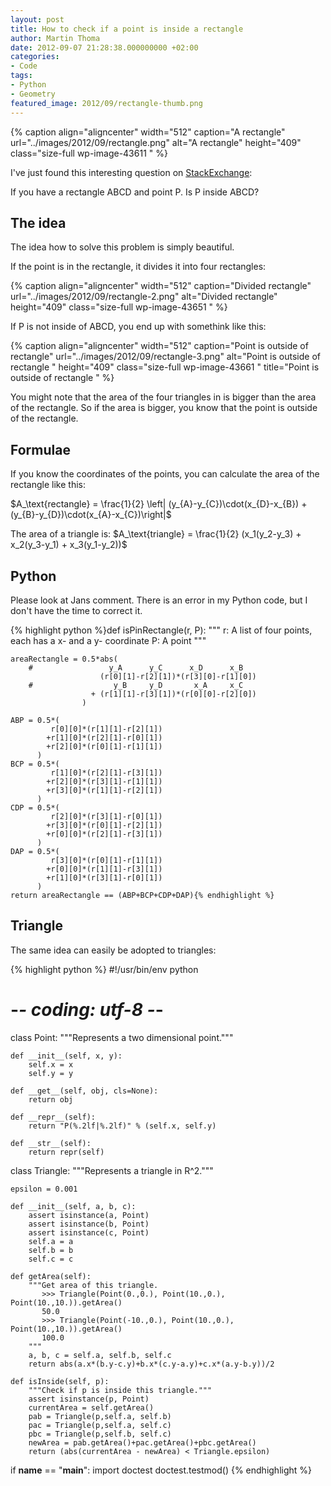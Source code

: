 ```yaml
---
layout: post
title: How to check if a point is inside a rectangle
author: Martin Thoma
date: 2012-09-07 21:28:38.000000000 +02:00
categories:
- Code
tags:
- Python
- Geometry
featured_image: 2012/09/rectangle-thumb.png
---
```

{% caption align="aligncenter" width="512" caption="A rectangle" url="../images/2012/09/rectangle.png" alt="A rectangle"  height="409" class="size-full wp-image-43611 "  %}

I've just found this interesting question on <a href="http://math.stackexchange.com/q/190111/6876">StackExchange</a>:

If you have a rectangle ABCD and point P. Is P inside ABCD?

<h2>The idea</h2>
The idea how to solve this problem is simply beautiful. 

If the point is in the rectangle, it divides it into four rectangles:

{% caption align="aligncenter" width="512" caption="Divided rectangle" url="../images/2012/09/rectangle-2.png" alt="Divided rectangle"  height="409" class="size-full wp-image-43651 "  %}

If P is not inside of ABCD, you end up with somethink like this:

{% caption align="aligncenter" width="512" caption="Point is outside of rectangle" url="../images/2012/09/rectangle-3.png" alt="Point is outside of rectangle "  height="409" class="size-full wp-image-43661 " title="Point is outside of rectangle " %}

You might note that the area of the four triangles in is bigger than the area of the rectangle. So if the area is bigger, you know that the point is outside of the rectangle.

<h2>Formulae</h2>
If you know the coordinates of the points, you can calculate the area of the rectangle like this:

$A_\text{rectangle} = \frac{1}{2} \left| (y_{A}-y_{C})\cdot(x_{D}-x_{B}) + (y_{B}-y_{D})\cdot(x_{A}-x_{C})\right|$

The area of a triangle is:
$A_\text{triangle} = \frac{1}{2} (x_1(y_2-y_3) + x_2(y_3-y_1) + x_3(y_1-y_2))$

<h2>Python</h2>
<div class="important">Please look at Jans comment. There is an error in my Python code, but I don't have the time to correct it.</div>

{% highlight python %}def isPinRectangle(r, P):
    """ 
        r: A list of four points, each has a x- and a y- coordinate
        P: A point
    """

    areaRectangle = 0.5*abs(
        #                 y_A      y_C      x_D      x_B          
                        (r[0][1]-r[2][1])*(r[3][0]-r[1][0]) 
        #                  y_B     y_D       x_A     x_C
                      + (r[1][1]-r[3][1])*(r[0][0]-r[2][0])
                    )

    ABP = 0.5*(
             r[0][0]*(r[1][1]-r[2][1])
            +r[1][0]*(r[2][1]-r[0][1])
            +r[2][0]*(r[0][1]-r[1][1])
          )
    BCP = 0.5*(
             r[1][0]*(r[2][1]-r[3][1])
            +r[2][0]*(r[3][1]-r[1][1])
            +r[3][0]*(r[1][1]-r[2][1])
          )
    CDP = 0.5*(
             r[2][0]*(r[3][1]-r[0][1])
            +r[3][0]*(r[0][1]-r[2][1])
            +r[0][0]*(r[2][1]-r[3][1])
          )
    DAP = 0.5*(
             r[3][0]*(r[0][1]-r[1][1])
            +r[0][0]*(r[1][1]-r[3][1])
            +r[1][0]*(r[3][1]-r[0][1])
          )
    return areaRectangle == (ABP+BCP+CDP+DAP){% endhighlight %}

<h2>Triangle</h2>
The same idea can easily be adopted to triangles:

{% highlight python %}
#!/usr/bin/env python
# -*- coding: utf-8 -*-

class Point:
    """Represents a two dimensional point."""

    def __init__(self, x, y):
        self.x = x
        self.y = y

    def __get__(self, obj, cls=None):
        return obj

    def __repr__(self):
        return "P(%.2lf|%.2lf)" % (self.x, self.y)

    def __str__(self):
        return repr(self)

class Triangle:
    """Represents a triangle in R^2."""

    epsilon = 0.001

    def __init__(self, a, b, c):
        assert isinstance(a, Point)
        assert isinstance(b, Point)
        assert isinstance(c, Point)
        self.a = a
        self.b = b
        self.c = c
        
    def getArea(self):
        """Get area of this triangle.
           >>> Triangle(Point(0.,0.), Point(10.,0.), Point(10.,10.)).getArea()
           50.0
           >>> Triangle(Point(-10.,0.), Point(10.,0.), Point(10.,10.)).getArea()
           100.0
        """
        a, b, c = self.a, self.b, self.c
        return abs(a.x*(b.y-c.y)+b.x*(c.y-a.y)+c.x*(a.y-b.y))/2

    def isInside(self, p):
        """Check if p is inside this triangle."""
        assert isinstance(p, Point)
        currentArea = self.getArea()
        pab = Triangle(p,self.a, self.b)
        pac = Triangle(p,self.a, self.c)
        pbc = Triangle(p,self.b, self.c)
        newArea = pab.getArea()+pac.getArea()+pbc.getArea()
        return (abs(currentArea - newArea) < Triangle.epsilon)

if __name__ == "__main__":
    import doctest
    doctest.testmod()
{% endhighlight %}
